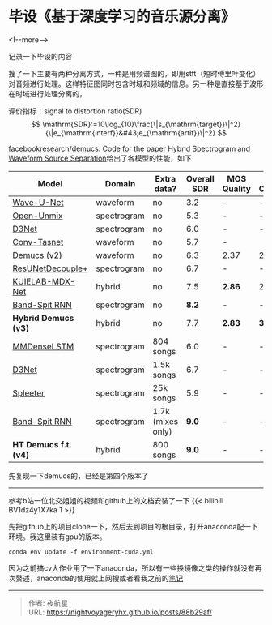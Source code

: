 # 毕设《基于深度学习的音乐源分离》


&lt;!--more--&gt;

记录一下毕设的内容

搜了一下主要有两种分离方式，一种是用频谱图的，即用stft（短时傅里叶变化）对音频进行处理。这样特征图同时包含时域和频域的信息。另一种是直接基于波形在时域进行处理分离的，

评价指标：signal to distortion ratio(SDR)
$$
\mathrm{SDR}:=10\log_{10}\frac{\|s_{\mathrm{target}}\|^2}{\|e_{\mathrm{interf}}&#43;e_{\mathrm{artif}}\|^2}
$$

[facebookresearch/demucs: Code for the paper Hybrid Spectrogram and Waveform Source Separation](https://github.com/facebookresearch/demucs?tab=readme-ov-file)给出了各模型的性能，如下

| Model                                                        | Domain      | Extra data?       | Overall SDR | MOS Quality | MOS Contamination |
| ------------------------------------------------------------ | ----------- | ----------------- | ----------- | ----------- | ----------------- |
| [Wave-U-Net](https://github.com/f90/Wave-U-Net)              | waveform    | no                | 3.2         | -           | -                 |
| [Open-Unmix](https://github.com/sigsep/open-unmix-pytorch)   | spectrogram | no                | 5.3         | -           | -                 |
| [D3Net](https://arxiv.org/abs/2010.01733)                    | spectrogram | no                | 6.0         | -           | -                 |
| [Conv-Tasnet](https://github.com/facebookresearch/demucs/tree/v2) | waveform    | no                | 5.7         | -           |                   |
| [Demucs (v2)](https://github.com/facebookresearch/demucs/tree/v2) | waveform    | no                | 6.3         | 2.37        | 2.36              |
| [ResUNetDecouple&#43;](https://arxiv.org/abs/2109.05418)         | spectrogram | no                | 6.7         | -           | -                 |
| [KUIELAB-MDX-Net](https://github.com/kuielab/mdx-net-submission) | hybrid      | no                | 7.5         | **2.86**    | 2.55              |
| [Band-Spit RNN](https://arxiv.org/abs/2209.15174)            | spectrogram | no                | **8.2**     | -           | -                 |
| **Hybrid Demucs (v3)**                                       | hybrid      | no                | 7.7         | **2.83**    | **3.04**          |
| [MMDenseLSTM](https://arxiv.org/abs/1805.02410)              | spectrogram | 804 songs         | 6.0         | -           | -                 |
| [D3Net](https://arxiv.org/abs/2010.01733)                    | spectrogram | 1.5k songs        | 6.7         | -           | -                 |
| [Spleeter](https://github.com/deezer/spleeter)               | spectrogram | 25k songs         | 5.9         | -           | -                 |
| [Band-Spit RNN](https://arxiv.org/abs/2209.15174)            | spectrogram | 1.7k (mixes only) | **9.0**     | -           | -                 |
| **HT Demucs f.t. (v4)**                                      | hybrid      | 800 songs         | **9.0**     | -           | -                 |

先复现一下demucs的，已经是第四个版本了

----------

参考b站一位北交姐姐的视频和github上的文档安装了一下
{{&lt; bilibili BV1dz4y1X7ka 1 &gt;}}

先把github上的项目clone一下，然后去到项目的根目录，打开anaconda配一下环境。我这里装有gpu的版本。

```
conda env update -f environment-cuda.yml
```

因为之前搞cv大作业用了一下anaconda，所以有一些换镜像之类的操作就没有再次赘述，anaconda的使用就上网搜或者看我之前的[笔记](https://www.lostune.top/2025/01/11/anaconda、tensorflow和pytorch的配置和使用问题/)



---

> 作者: 夜航星  
> URL: https://nightvoyageryhx.github.io/posts/88b29af/  

